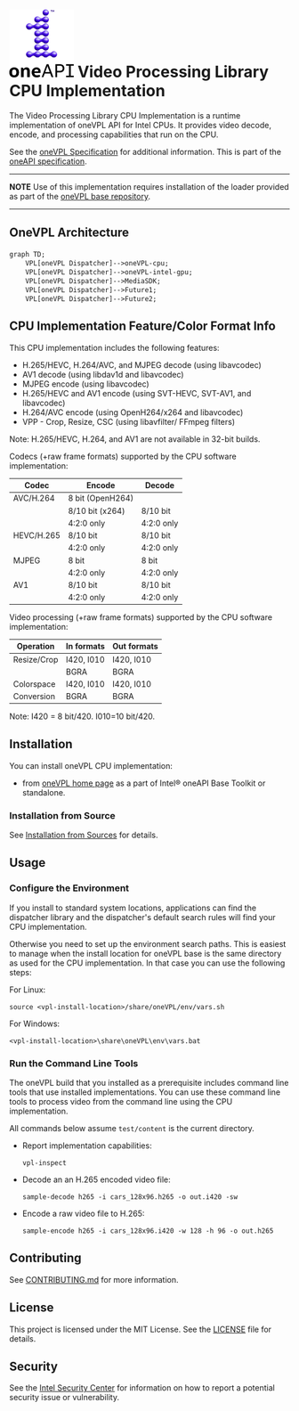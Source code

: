 # ![oneAPI](assets/oneapi-logo.png "oneAPI") Video Processing Library CPU Implementation

The Video Processing Library CPU Implementation is a runtime implementation of oneVPL API for Intel CPUs. It provides video decode, encode, and processing capabilities that run on the CPU.

See the [oneVPL Specification](https://spec.oneapi.io/versions/latest/elements/oneVPL/source/index.html) for additional information. This is part of the [oneAPI specification](https://www.oneapi.io/spec/).

---

**NOTE** Use of this implementation requires installation of the loader provided
as part of the [oneVPL base repository](https://github.com/oneapi-src/oneVPL).

---

## OneVPL Architecture
```mermaid
graph TD;
    VPL[oneVPL Dispatcher]-->oneVPL-cpu;
    VPL[oneVPL Dispatcher]-->oneVPL-intel-gpu;
    VPL[oneVPL Dispatcher]-->MediaSDK;
    VPL[oneVPL Dispatcher]-->Future1;
    VPL[oneVPL Dispatcher]-->Future2;
```

## CPU Implementation Feature/Color Format Info

This CPU implementation includes the following features:

- H.265/HEVC, H.264/AVC, and MJPEG decode (using libavcodec)
- AV1 decode (using libdav1d and libavcodec)
- MJPEG encode (using libavcodec)
- H.265/HEVC and AV1 encode (using SVT-HEVC, SVT-AV1, and libavcodec)
- H.264/AVC encode (using OpenH264/x264 and libavcodec)
- VPP - Crop, Resize, CSC (using libavfilter/ FFmpeg filters)

Note: H.265/HEVC, H.264, and AV1 are not available in 32-bit builds.

Codecs (+raw frame formats) supported by the CPU software implementation:

|  Codec        |  Encode        | Decode   |
|---------------|----------------|----------|
| AVC/H.264     |8 bit (OpenH264)|          |
|               |8/10 bit (x264) |8/10 bit  |
|               |4:2:0 only      |4:2:0 only|
| HEVC/H.265    |8/10 bit        |8/10 bit  |
|               |4:2:0 only      |4:2:0 only|
| MJPEG         |8 bit           |8 bit     |
|               |4:2:0 only      |4:2:0 only|
| AV1           |8/10 bit        |8/10 bit  |
|               |4:2:0 only      |4:2:0 only|

Video processing (+raw frame formats) supported by the CPU software implementation:



| Operation     | In formats  | Out formats |
|---------------|-------------|-------------|
| Resize/Crop   | I420, I010  | I420, I010  |
|               | BGRA        | BGRA        |
| Colorspace    | I420, I010  | I420, I010  |
| Conversion    | BGRA        | BGRA        |

Note: I420 = 8 bit/420.  I010=10 bit/420.


## Installation
You can install oneVPL CPU implementation:

- from [oneVPL home page](https://software.intel.com/content/www/us/en/develop/tools/oneapi/components/onevpl.html) as a part of Intel&reg; oneAPI Base Toolkit or standalone.

### Installation from Source
See [Installation from Sources](INSTALL.md) for details.

## Usage

### Configure the Environment

If you install to standard system locations, applications can find the dispatcher library and
the dispatcher's default search rules will find your CPU implementation.

Otherwise you need to set up the environment search paths.  This is easiest to manage when the
install location <vpl-install-location> for oneVPL base is the same directory as used for the
CPU implementation.  In that case you can use the following steps:

For Linux:
```
source <vpl-install-location>/share/oneVPL/env/vars.sh
```

For Windows:
```
<vpl-install-location>\share\oneVPL\env\vars.bat
```

### Run the Command Line Tools

The oneVPL build that you installed as a prerequisite includes command line
tools that use installed implementations. You can use these command line tools
to process video from the command line using the CPU implementation.

All commands below assume `test/content` is the current directory.


- Report implementation capabilities:

    ```
    vpl-inspect
    ```

- Decode an an H.265 encoded video file:

    ```
    sample-decode h265 -i cars_128x96.h265 -o out.i420 -sw
    ```

- Encode a raw video file to H.265:

    ```
    sample-encode h265 -i cars_128x96.i420 -w 128 -h 96 -o out.h265
    ```


## Contributing

See [CONTRIBUTING.md](CONTRIBUTING.md) for more information.

## License

This project is licensed under the MIT License. See the [LICENSE](LICENSE) file
for details.

## Security

See the [Intel Security Center](https://www.intel.com/content/www/us/en/security-center/default.html) for information on how to report a potential
security issue or vulnerability.
